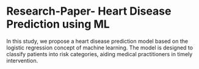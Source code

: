 # Research-Paper- Heart Disease Prediction using ML
In this study, we propose a heart disease prediction model based on the logistic regression concept of machine learning. The model is designed to classify patients into risk categories, aiding medical practitioners in timely intervention.
